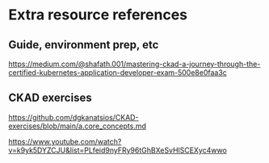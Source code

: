 # Extra resource references

## Guide, environment prep, etc
https://medium.com/@shafath.001/mastering-ckad-a-journey-through-the-certified-kubernetes-application-developer-exam-500e8e0faa3c

## CKAD exercises
https://github.com/dgkanatsios/CKAD-exercises/blob/main/a.core_concepts.md

https://www.youtube.com/watch?v=k9yk5DYZCJU&list=PLfeid9nyFRy96tGhBXeSvHlSCEXyc4wwo